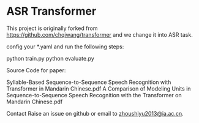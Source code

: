 # ASR Transformer

This project is originally forked from https://github.com/chqiwang/transformer and we change it into ASR task.

config your *.yaml and run the following steps:

python train.py
python evaluate.py

Source Code for paper:

Syllable-Based Sequence-to-Sequence Speech Recognition with Transformer in Mandarin Chinese.pdf
A Comparison of Modeling Units in Sequence-to-Sequence Speech Recognition with the Transformer on Mandarin Chinese.pdf

Contact
Raise an issue on github or email to zhoushiyu2013@ia.ac.cn.
